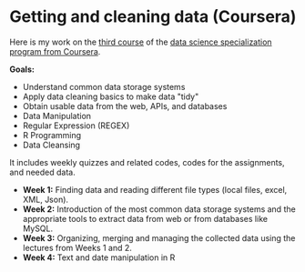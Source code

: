 Getting and cleaning data (Coursera)
======


Here is my work on the [third course](https://www.coursera.org/learn/r-programming) of the [data science specialization program from Coursera](https://www.coursera.org/specializations/jhu-data-science#courses).

**Goals:**
* Understand common data storage systems
* Apply data cleaning basics to make data "tidy"
* Obtain usable data from the web, APIs, and databases
* Data Manipulation
* Regular Expression (REGEX)
* R Programming
* Data Cleansing


It includes weekly quizzes and related codes, codes for the assignments, and needed data.

   - **Week 1:** Finding data and reading different file types (local files, excel, XML, Json).
   - **Week 2:** Introduction of the most common data storage systems and the appropriate tools to extract data from web or from databases like MySQL.
   - **Week 3:** Organizing, merging and managing the collected data using the lectures from Weeks 1 and 2.
   - **Week 4:** Text and date manipulation in R




